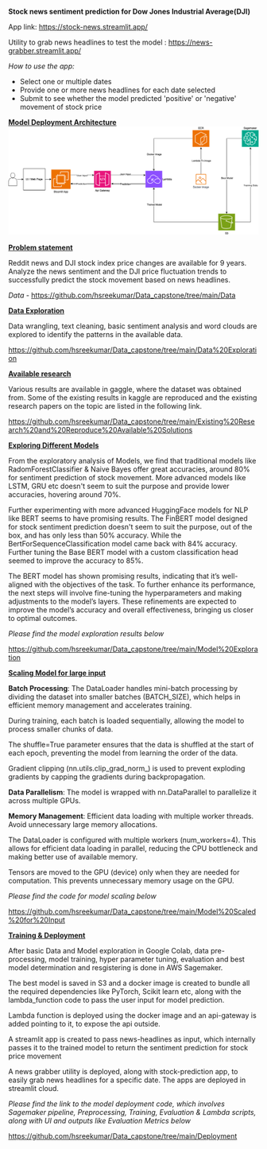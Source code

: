 **Stock news sentiment prediction for Dow Jones Industrial Average(DJI)**

App link: https://stock-news.streamlit.app/

Utility to grab news headlines to test the model : https://news-grabber.streamlit.app/

*How to use the app:*

- Select one or multiple dates
- Provide one or more news headlines for each date selected
- Submit to see whether the model predicted 'positive' or 'negative' movement of stock price

**<u>Model Deployment Architecture</u>**
![](https://github.com/hsreekumar/Data_capstone/blob/main/Deployment/Architecture.png?raw=true)

<u>**Problem statement**</u>

Reddit news and DJI stock index price changes are available for 9 years. Analyze the news sentiment and the DJI price fluctuation trends to successfully predict the stock movement based on news headlines.

*Data* - https://github.com/hsreekumar/Data_capstone/tree/main/Data

<u>**Data Exploration**</u>

Data wrangling, text cleaning, basic sentiment analysis and word clouds are explored to identify the patterns in the available data.

https://github.com/hsreekumar/Data_capstone/tree/main/Data%20Exploration

**<u>Available research</u>**

Various results are available in gaggle, where the dataset was obtained from. Some of the existing results in kaggle are reproduced and the existing research papers on the topic are listed in the following link.

https://github.com/hsreekumar/Data_capstone/tree/main/Existing%20Research%20and%20Reproduce%20Available%20Solutions

**<u>Exploring Different Models</u>**

From the exploratory analysis of Models, we find that traditional models like RadomForestClassifier & Naive Bayes offer great accuracies, around 80% for sentiment prediction of stock movement. More advanced models like LSTM, GRU etc doesn't seem to suit the purpose and provide lower accuracies, hovering around 70%.

Further experimenting with more advanced HuggingFace models for NLP like BERT seems to have promising results. The FinBERT model designed for stock sentiment prediction doesn't seem to suit the purpose, out of the box, and has only less than 50% accuracy. While the BertForSequenceClassification model came back with 84% accuracy. Further tuning the Base BERT model with a custom classification head seemed to improve the accuracy to 85%.

The BERT model has shown promising results, indicating that it’s well-aligned with the objectives of the task. To further enhance its performance, the next steps will involve fine-tuning the hyperparameters and making adjustments to the model’s layers. These refinements are expected to improve the model’s accuracy and overall effectiveness, bringing us closer to optimal outcomes.

*Please find the model exploration results below*

https://github.com/hsreekumar/Data_capstone/tree/main/Model%20Exploration

**<u>Scaling Model for large input</u>**

**Batch Processing**: The DataLoader handles mini-batch processing by dividing the dataset into smaller batches (BATCH_SIZE), which helps in efficient memory management and accelerates training.

During training, each batch is loaded sequentially, allowing the model to process smaller chunks of data.

The shuffle=True parameter ensures that the data is shuffled at the start of each epoch, preventing the model from learning the order of the data.

Gradient clipping (nn.utils.clip_grad_norm_) is used to prevent exploding gradients by capping the gradients during backpropagation.

**Data Parallelism**: The model is wrapped with nn.DataParallel to parallelize it across multiple GPUs.

**Memory Management**: Efficient data loading with multiple worker threads. Avoid unnecessary large memory allocations.

The DataLoader is configured with multiple workers (num_workers=4). This allows for efficient data loading in parallel, reducing the CPU bottleneck and making better use of available memory.

Tensors are moved to the GPU (device) only when they are needed for computation. This prevents unnecessary memory usage on the GPU.

*Please find the code for model scaling below*

https://github.com/hsreekumar/Data_capstone/tree/main/Model%20Scaled%20for%20Input

**<u>Training & Deployment</u>**

After basic Data and Model exploration in Google Colab, data pre-processing, model training, hyper parameter tuning, evaluation and best model determination and resgistering is done in AWS Sagemaker.

The best model is saved in S3 and a docker image is created to bundle all the required dependencies like PyTorch, Scikit learn etc, along with the lambda_function code to pass the user input for model prediction.

Lambda function is deployed using the docker image and an api-gateway is added pointing to it, to expose the api outside. 

A streamlit app is created to pass news-headlines as input, which internally passes it to the trained model to return the sentiment prediction for stock price movement

A news grabber utility is deployed, along with stock-prediction app, to easily grab news headlines for a specific date. The apps are deployed in streamlit cloud.



*Please find the link to the model deployment code, which involves Sagemaker pipeline, Preprocessing, Training, Evaluation & Lambda scripts, along with UI and outputs like Evaluation Metrics below*

https://github.com/hsreekumar/Data_capstone/tree/main/Deployment




